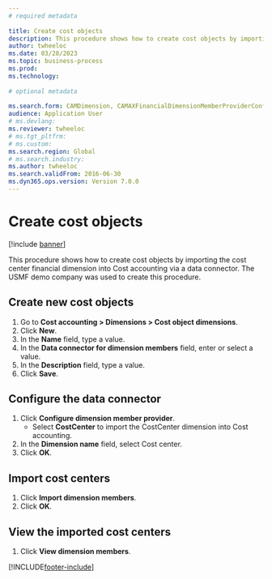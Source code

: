 ```yaml
--- 
# required metadata 
 
title: Create cost objects 
description: This procedure shows how to create cost objects by importing the cost center financial dimension into Cost accounting via a data connector. 
author: twheeloc
ms.date: 03/28/2023
ms.topic: business-process 
ms.prod:  
ms.technology:  
 
# optional metadata 
 
ms.search.form: CAMDimension, CAMAXFinancialDimensionMemberProviderConfiguration, CAMDimensionMember   
audience: Application User 
# ms.devlang:  
ms.reviewer: twheeloc
# ms.tgt_pltfrm:  
# ms.custom:  
ms.search.region: Global
# ms.search.industry: 
ms.author: twheeloc
ms.search.validFrom: 2016-06-30 
ms.dyn365.ops.version: Version 7.0.0 
---
```

# Create cost objects 

[!include [banner](../../includes/banner.md)]

This procedure shows how to create cost objects by importing the cost center financial dimension into Cost accounting via a data connector. The USMF demo company was used to create this procedure. 


## Create new cost objects
1. Go to **Cost accounting > Dimensions > Cost object dimensions**.
2. Click **New**.
3. In the **Name** field, type a value.
4. In the **Data connector for dimension members** field, enter or select a value.
5. In the **Description** field, type a value.
6. Click **Save**.

## Configure the data connector
1. Click **Configure dimension member provider**.
    * Select **CostCenter** to import the CostCenter dimension into Cost accounting.  
2. In the **Dimension name** field, select Cost center.
3. Click **OK**.

## Import cost centers
1. Click **Import dimension members**.
2. Click **OK**.

## View the imported cost centers
1. Click **View dimension members**.



[!INCLUDE[footer-include](../../../includes/footer-banner.md)]
